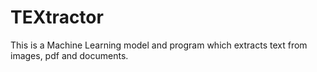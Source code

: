 # TEXtractor
This is a Machine Learning model and program which extracts text from images, pdf and documents.
